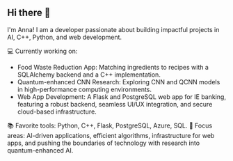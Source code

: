 ## Hi there 👋

<!--
**apayne185/apayne185** is a ✨ _special_ ✨ repository because its `README.md` (this file) appears on your GitHub profile.

Here are some ideas to get you started:

- 🔭 I’m currently working on ...
- 🌱 I’m currently learning ...
- 👯 I’m looking to collaborate on ...
- 🤔 I’m looking for help with ...
- 💬 Ask me about ...
- 📫 How to reach me: ...
- 😄 Pronouns: ...
- ⚡ Fun fact: ...
-->

I'm Anna! I am a developer passionate about building impactful projects in AI, C++, Python, and web development.

💻 Currently working on:

* Food Waste Reduction App: Matching ingredients to recipes with a SQLAlchemy backend and a C++ implementation.
* Quantum-enhanced CNN Research: Exploring CNN and QCNN models in high-performance computing environments.
* Web App Development: A Flask and PostgreSQL web app for IE banking, featuring a robust backend, seamless UI/UX integration, and secure cloud-based infrastructure. 

  
📚 Favorite tools: Python, C++, Flask, PostgreSQL, Azure, SQL.
🎨 Focus areas: AI-driven applications, efficient algorithms, infrastructure for web apps, and pushing the boundaries of technology with research into quantum-enhanced AI.
